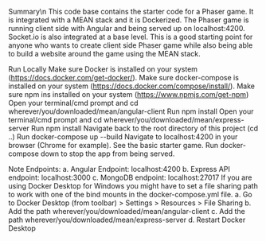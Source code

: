 Summary\n
This code base contains the starter code for a Phaser game. It is integrated with a MEAN stack and it is Dockerized. The Phaser game is running client side with Angular and being served up on localhost:4200. Socket.io is also integrated at a base level. This is a good starting point for anyone who wants to create client side Phaser game while also being able to build a website around the game using the MEAN stack.

Run Locally
Make sure Docker is installed on your system (https://docs.docker.com/get-docker/).
Make sure docker-compose is installed on your system (https://docs.docker.com/compose/install/).
Make sure npm ins installed on your system (https://www.npmjs.com/get-npm)
Open your terminal/cmd prompt and cd wherever/you/downloaded/mean/angular-client
Run npm install
Open your terminal/cmd prompt and cd wherever/you/downloaded/mean/express-server
Run npm install
Navigate back to the root directory of this project (cd ..)
Run docker-compose up --build
Navigate to localhost:4200 in your browser (Chrome for example). See the basic starter game.
Run docker-compose down to stop the app from being served.

Note
Endpoints:
a. Angular Endpoint: localhost:4200
b. Express API endpoint: localhost:3000
c. MongoDB endpoint: localhost:27017
If you are using Docker Desktop for Windows you might have to set a file sharing path to work with one of the bind mounts in the docker-compose.yml file.
a. Go to Docker Desktop (from toolbar) > Settings > Resources > File Sharing
b. Add the path wherever/you/downloaded/mean/angular-client
c. Add the path wherever/you/downloaded/mean/express-server
d. Restart Docker Desktop



